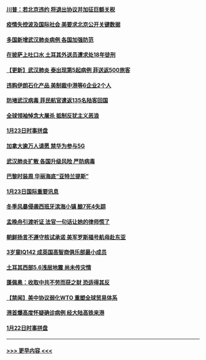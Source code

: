 #### [川普：若北京违约 将退出协议并加征巨额关税](../pages/prog202/a102760250.md?t=01250355) 
#### [疫情失控波及国际社会 美要求北京公开关键数据](../pages/prog202/a102760245.md?t=01250355) 
#### [多国新增武汉肺炎病例 各国加强防范](../pages/prog202/a102760214.md?t=01250355) 
#### [在披萨上吐口水 土耳其外送员遭求处18年徒刑](../pages/prog202/a102759979.md?t=01250355) 
#### [【更新】武汉肺炎 泰出现第5起病例 菲送返500旅客](../pages/prog202/a102758911.md?t=01250355) 
#### [违购伊朗石化产品 美制裁中港等6企业2个人](../pages/prog202/a102759952.md?t=01250355) 
#### [防堵武汉病毒 菲民航官遣返135名陆客回国](../pages/prog202/a102759946.md?t=01250355) 
#### [全球领袖悼念大屠杀 抵制反犹主义恶浪](../pages/prog202/a102759678.md?t=01250355) 
#### [1月23日时事拼盘](../pages/prog202/a102759599.md?t=01250355) 
#### [加拿大逾万人请愿 禁华为参与5G](../pages/prog202/a102759553.md?t=01250355) 
#### [武汉肺炎扩散 各国升级风险 严防病毒](../pages/prog202/a102759400.md?t=01250355) 
#### [巴黎时装周 华丽海底“亚特兰提斯”](../pages/prog202/a102759217.md?t=01250355) 
#### [1月23日国际重要讯息](../pages/prog202/a102759199.md?t=01250355) 
#### [冬季风暴侵袭西班牙滨海小镇 酿7死4失踪](../pages/prog202/a102759119.md?t=01250355) 
#### [孟晚舟引渡听证 法官一句话让她的律师慌了](../pages/prog202/a102759060.md?t=01250355) 
#### [朝鲜扬言不遵守核试承诺 美军罗斯福号航母赴东亚](../pages/prog202/a102759001.md?t=01250355) 
#### [3岁童IQ142 成英国高智商俱乐部最小成员](../pages/prog202/a102758990.md?t=01250355) 
#### [土耳其西部5.6浅层地震 尚未传灾情](../pages/prog202/a102758903.md?t=01250355) 
#### [蓬佩奥：收取中共不劳而获之财 恐适得其反](../pages/prog202/a102758889.md?t=01250355) 
#### [【禁闻】美中协议弱化WTO 重塑全球贸易体系](../pages/prog202/a102758790.md?t=01250355) 
#### [港首爆高度怀疑确诊病例 经大陆高铁来港](../pages/prog202/a102758613.md?t=01250355) 
#### [1月22日时事拼盘](../pages/prog202/a102758615.md?t=01250355) 

----
#### [ >>> 更早内容 <<< ](../indexes/prog202-earlier.md)
